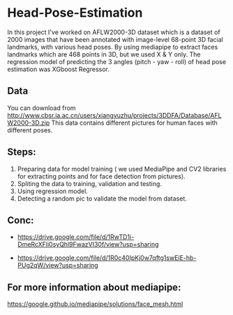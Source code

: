 # Head-Pose-Estimation
In this project I've worked on AFLW2000-3D dataset which is a dataset of 2000 images that have been annotated with image-level 68-point 3D facial landmarks, with various head poses.
By using mediapipe to extract faces landmarks which are 468 points in 3D, but we used X & Y only.
The regression model of predicting the 3 angles (pitch - yaw - roll) of head pose estimation was XGboost Regressor.

## Data
 You can download from http://www.cbsr.ia.ac.cn/users/xiangyuzhu/projects/3DDFA/Database/AFLW2000-3D.zip 
 This data contains different pictures for human faces with different poses.
 
 ## Steps:
  1) Preparing data for model training ( we used MediaPipe and CV2 libraries for extracting points and for face detection from pictures).
  2) Spliting the data to training, validation and testing.
  3) Using regression model.
  4) Detecting a random pic to validate the model from dataset.

## Conc:
 - https://drive.google.com/file/d/1RwTD1i-DmeRcXFli0syQhl9FwazVI30f/view?usp=sharing
 
 - https://drive.google.com/file/d/1R0c40IpKj0w7qftg1swEiE-hb-PUg2qW/view?usp=sharing




## For more information about mediapipe:
 https://google.github.io/mediapipe/solutions/face_mesh.html
